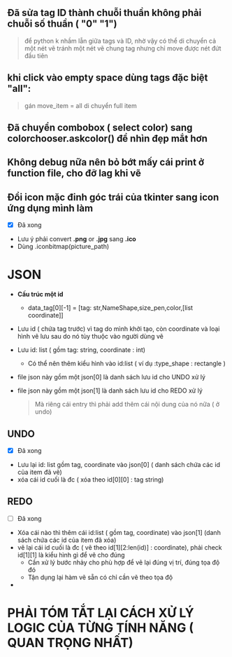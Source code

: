 ## Đã sửa tag ID thành chuỗi thuần không phải chuỗi số thuần ( "0" "1")

> để python k nhầm lẫn giữa tags và ID, nhờ vậy có thể di chuyển cả một nét vẽ tránh một nét vẽ chung tag nhưng chỉ move được nét đứt đầu tiên

## khi click vào empty space dùng tags đặc biệt "all":

> gán move_item = all
> di chuyển full item

## Đã chuyển combobox ( select color) sang colorchooser.askcolor() để nhìn đẹp mắt hơn

## Không debug nữa nên bỏ bớt mấy cái print ở function file, cho đỡ lag khi vẽ

## Đổi icon mặc đinh góc trái của tkinter sang icon ứng dụng mình làm

* [X] Đã xong

- Lưu ý phải convert **.png** or **.jpg** sang **.ico**
- Dùng .iconbitmap(picture_path)

# JSON

- **Cấu trúc một id**

  - data_tag[0][-1] = [tag: str,NameShape,size_pen,color,[list coordinate]]
- Lưu id ( chứa tag trước) vì tag do mình khởi tạo, còn coordinate và loại hình vẽ lưu sau do nó tùy thuộc vào người dùng vẽ
- Lưu id: list ( gồm tag: string, coordinate : int)

  - Có thể nên thêm kiểu hình vào id:list ( ví dụ :type_shape : rectangle )
- file json này gồm một json[0] là danh sách lưu id cho UNDO xử lý
- file json này gồm một json[1] là danh sách lưu id cho REDO xử lý

  > Mà riêng cái entry thì phải add thêm cái nội dung của nó nữa ( ở undo)
  >

## UNDO

* [X] Đã xong

- Lưu lại id: list gồm tag, coordinate vào json[0] ( danh sách chứa các id của item đã vẽ)
- xóa cái id cuối là đc ( xóa theo id[0][0] : tag string)

## REDO

* [ ] Đã xong

- Xóa cái nào thì thêm cái id:list ( gồm tag,  coordinate) vào json[1] (danh sách chứa các id của item đã xóa)
- vẽ lại cái id cuối là đc ( vẽ theo id[1][2:len(id)] : coordinate), phải check id[1][1] là kiểu hình gì để vẽ cho đúng
  - Cần xử lý bước nhảy cho phù hợp để vẽ lại đúng vị trí, đúng tọa độ đó
  - Tận dụng lại hàm vẽ sẵn có chỉ cần vẽ theo tọa độ
- 

# 

# PHẢI TÓM TẮT LẠI CÁCH XỬ LÝ LOGIC CỦA TỪNG TÍNH NĂNG ( QUAN TRỌNG NHẤT)
